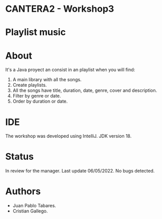 # CANTERA2 - Workshop3

# Playlist music

# About 

It's a Java proyect an consist in an playlist when you will find:
1. A main library with all the songs.
2. Create playlists.
3. All the songs have title, duration, date, genre, cover and description.
4. Filter by genre or date.
5. Order by duration or date. 

# IDE
The workshop was developed using IntelliJ.
JDK version 18.

# Status 
In review for the manager.
Last update 06/05/2022.
No bugs detected.

# Authors
- Juan Pablo Tabares.
- Cristian Gallego. 
